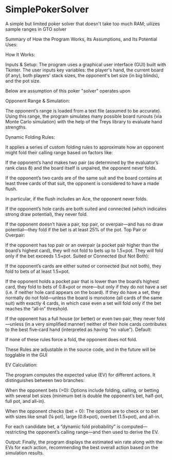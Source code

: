 # SimplePokerSolver
A simple but limited poker solver that doesn't take too much RAM; uilizes sample ranges in GTO solver

Summary of How the Program Works, Its Assumptions, and Its Potential Uses:

How It Works:

Inputs & Setup:
The program uses a graphical user interface (GUI) built with Tkinter. The user inputs key variables: the player's hand, the current board (if any), both players' stack sizes, the opponent's bet size (in big blinds), and the pot size.


Below are assumption of this poker "solver" operates upon

Opponent Range & Simulation:

The opponent’s range is loaded from a text file (assumed to be accurate). Using this range, the program simulates many possible board runouts (via Monte Carlo simulation) with the help of the Treys library to evaluate hand strengths.

Dynamic Folding Rules:

It applies a series of custom folding rules to approximate how an opponent might fold their calling range based on factors like:

If the opponent’s hand makes two pair (as determined by the evaluator’s rank class 8) and the board itself is unpaired, the opponent never folds.

If the opponent’s two cards are of the same suit and the board contains at least three cards of that suit, the opponent is considered to have a made flush.

In particular, if the flush includes an Ace, the opponent never folds.

If the opponent’s hole cards are both suited and connected (which indicates strong draw potential), they never fold.

If the opponent doesn’t have a pair, top pair, or overpair—and has no draw potential—they fold if the bet is at least 25% of the pot.
Top Pair or Overpair:

If the opponent has top pair or an overpair (a pocket pair higher than the board’s highest card), they will not fold to bets up to 1.5×pot.
They will fold only if the bet exceeds 1.5×pot.
Suited or Connected (but Not Both):

If the opponent’s cards are either suited or connected (but not both), they fold to bets of at least 1.5×pot.

If the opponent holds a pocket pair that is lower than the board’s highest card, they fold to bets of 0.8×pot or more—but only if they do not have a set (i.e. if neither hole card appears on the board).
If they do have a set, they normally do not fold—unless the board is monotone (all cards of the same suit) with exactly 4 cards, in which case even a set will fold only if the bet reaches the “all‑in” threshold.

If the opponent has a full house (or better) or even two pair, they never fold—unless (in a very simplified manner) neither of their hole cards contributes to the best five‐card hand (interpreted as having “no value”).
Default:

If none of these rules force a fold, the opponent does not fold.

These Rules are adjustable in the source code, and in the future will be togglable in the GUI

EV Calculation:

The program computes the expected value (EV) for different actions. It distinguishes between two branches:

When the opponent bets (>0): Options include folding, calling, or betting with several bet sizes (minimum bet is double the opponent’s bet, half-pot, full pot, and all-in).

When the opponent checks (bet = 0): The options are to check or to bet with sizes like small (¼ pot), large (0.8×pot), overbet (1.5×pot), and all-in.

For each candidate bet, a “dynamic fold probability” is computed—restricting the opponent’s calling range—and then used to derive the EV.

Output:
Finally, the program displays the estimated win rate along with the EVs for each action, recommending the best overall action based on the simulation results.
